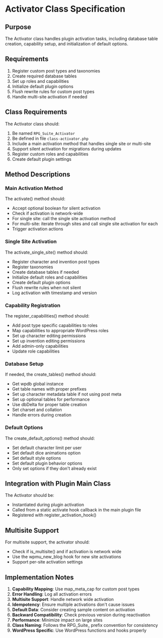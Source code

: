 # Activator Class Specification

## Purpose
The Activator class handles plugin activation tasks, including database table creation, capability setup, and initialization of default options.

## Requirements
1. Register custom post types and taxonomies
2. Create required database tables
3. Set up roles and capabilities
4. Initialize default plugin options
5. Flush rewrite rules for custom post types
6. Handle multi-site activation if needed

## Class Requirements

The Activator class should:

1. Be named `RPG_Suite_Activator`
2. Be defined in file `class-activator.php`
3. Include a main activation method that handles single site or multi-site
4. Support silent activation for migrations during updates
5. Register custom roles and capabilities
6. Create default plugin settings

## Method Descriptions

### Main Activation Method

The activate() method should:
- Accept optional boolean for silent activation
- Check if activation is network-wide
- For single site: call the single site activation method
- For multi-site: iterate through sites and call single site activation for each
- Trigger activation actions

### Single Site Activation

The activate_single_site() method should:
- Register character and invention post types
- Register taxonomies
- Create database tables if needed
- Initialize default roles and capabilities
- Create default plugin options
- Flush rewrite rules when not silent
- Log activation with timestamp and version

### Capability Registration

The register_capabilities() method should:
- Add post type specific capabilities to roles
- Map capabilities to appropriate WordPress roles
- Set up character editing permissions
- Set up invention editing permissions
- Add admin-only capabilities
- Update role capabilities

### Database Setup

If needed, the create_tables() method should:
- Get wpdb global instance
- Get table names with proper prefixes
- Set up character metadata table if not using post meta
- Set up optional tables for performance
- Use dbDelta for proper table creation
- Set charset and collation
- Handle errors during creation

### Default Options

The create_default_options() method should:
- Set default character limit per user
- Set default dice animations option
- Set default style options
- Set default plugin behavior options
- Only set options if they don't already exist

## Integration with Plugin Main Class

The Activator should be:
- Instantiated during plugin activation
- Called from a static activate hook callback in the main plugin file
- Registered with register_activation_hook()

## Multisite Support

For multisite support, the activator should:
- Check if is_multisite() and if activation is network wide
- Use the wpmu_new_blog hook for new site activations
- Support per-site activation settings

## Implementation Notes

1. **Capability Mapping**: Use map_meta_cap for custom post types
2. **Error Handling**: Log all activation errors
3. **Multisite Support**: Handle network wide activation 
4. **Idempotency**: Ensure multiple activations don't cause issues
5. **Default Data**: Consider creating sample content on activation
6. **Backward Compatibility**: Check previous version during reactivation
7. **Performance**: Minimize impact on large sites
8. **Class Naming**: Follows the RPG_Suite_ prefix convention for consistency
9. **WordPress Specific**: Use WordPress functions and hooks properly